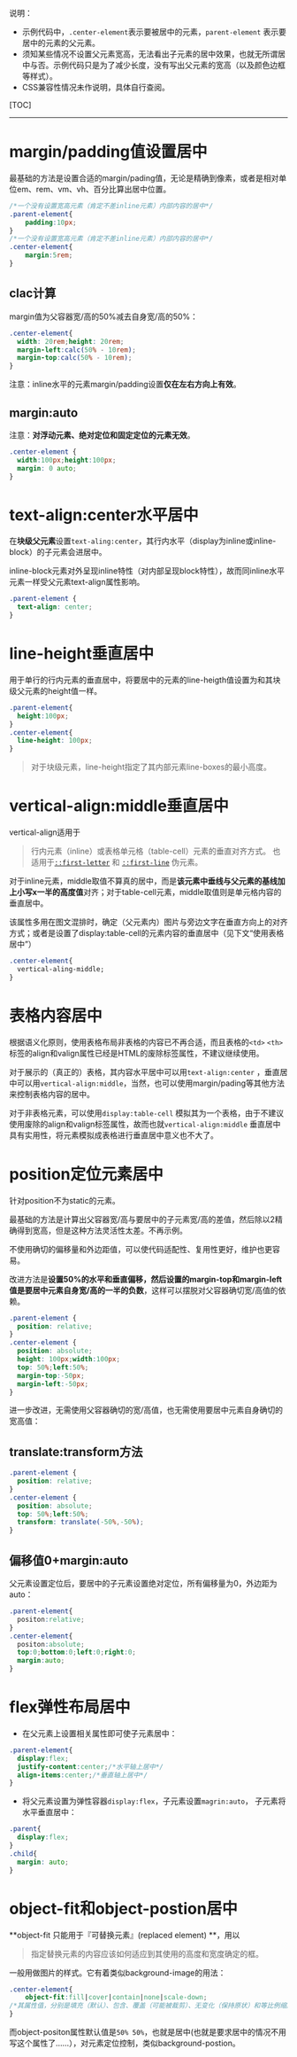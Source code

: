说明：

- 示例代码中，`.center-element`表示要被居中的元素，`parent-element` 表示要居中的元素的父元素。
- 须知某些情况不设置父元素宽高，无法看出子元素的居中效果，也就无所谓居中与否。示例代码只是为了减少长度，没有写出父元素的宽高（以及颜色边框等样式）。
- CSS兼容性情况未作说明，具体自行查阅。

[TOC]

---

# margin/padding值设置居中

最基础的方法是设置合适的margin/pading值，无论是精确到像素，或者是相对单位em、rem、vm、vh、百分比算出居中位置。

```css
/*一个没有设置宽高元素（肯定不差inline元素）内部内容的居中*/
.parent-element{
    padding:10px;
}
/*一个没有设置宽高元素（肯定不差inline元素）内部内容的居中*/
.center-element{
    margin:5rem;
}

```

## clac计算

margin值为父容器宽/高的50%减去自身宽/高的50%：

```css
.center-element{
  width: 20rem;height: 20rem;
  margin-left:calc(50% - 10rem);
  margin-top:calc(50% - 10rem);
}
```

注意：inline水平的元素margin/padding设置**仅在左右方向上有效**。

## margin:auto

注意：**对浮动元素、绝对定位和固定定位的元素无效**。

```css
.center-element {
  width:100px;height:100px;
  margin: 0 auto;
}
```

# text-align:center水平居中

在**块级父元素**设置`text-aling:center`，其行内水平（display为inline或inline-block）的子元素会进居中。

inline-block元素对外呈现inline特性（对内部呈现block特性），故而同inline水平元素一样受父元素text-align属性影响。

```css
.parent-element {
  text-align: center;
}
```

# line-height垂直居中

用于单行的行内元素的垂直居中，将要居中的元素的line-heigth值设置为和其块级父元素的height值一样。
```css
.parent-element{
  height:100px;
}
.center-element{
  line-height: 100px;
}
```

>  对于块级元素，line-height指定了其内部元素line-boxes的最小高度。

# vertical-align:middle垂直居中

vertical-align适用于
> 行内元素（inline）或表格单元格（table-cell）元素的垂直对齐方式。
> 也适用于[`::first-letter`](https://developer.mozilla.org/zh-CN/docs/Web/CSS/::first-letter) 和 [`::first-line`](https://developer.mozilla.org/zh-CN/docs/Web/CSS/::first-line) 伪元素。

对于inline元素，middle取值不算真的居中，而是**该元素中垂线与父元素的基线加上小写x一半的高度值**对齐；对于table-cell元素，middle取值则是单元格内容的垂直居中。

该属性多用在图文混排时，确定（父元素内）图片与旁边文字在垂直方向上的对齐方式；或者是设置了display:table-cell的元素内容的垂直居中（见下文“使用表格居中”）

```css
.center-element{
  vertical-aling-middle;
}
```

# 表格内容居中

根据语义化原则，使用表格布局非表格的内容已不再合适，而且表格的`<td>` `<th>`标签的align和valign属性已经是HTML的废除标签属性，不建议继续使用。

对于展示的（真正的）表格，其内容水平居中可以用`text-align:center` ，垂直居中可以用`vertical-align:middle`，当然，也可以使用margin/pading等其他方法来控制表格内容的居中。

对于非表格元素，可以使用`display:table-cell` 模拟其为一个表格，由于不建议使用废除的align和valign标签属性，故而也就`vertical-align:middle` 垂直居中具有实用性，将元素模拟成表格进行垂直居中意义也不大了。

# position定位元素居中

针对position不为static的元素。

​        最基础的方法是计算出父容器宽/高与要居中的子元素宽/高的差值，然后除以2精确得到宽高，但是这种方法灵活性太差。不再示例。

不使用确切的偏移量和外边距值，可以使代码适配性、复用性更好，维护也更容易。

改进方法是**设置50%的水平和垂直偏移，然后设置的margin-top和margin-left值是要居中元素自身宽/高的一半的负数**，这样可以摆脱对父容器确切宽/高值的依赖。

```css
.parent-element {
  position: relative;
}
.center-element {
  position: absolute;
  height: 100px;width:100px;
  top: 50%;left:50%;
  margin-top:-50px;
  margin-left:-50px;
}
```
进一步改进，无需使用父容器确切的宽/高值，也无需使用要居中元素自身确切的宽高值：

## translate:transform方法

```css
.parent-element {
  position: relative;
}
.center-element {
  position: absolute;
  top: 50%;left:50%;
  transform: translate(-50%,-50%);
}
```
## 偏移值0+margin:auto

父元素设置定位后，要居中的子元素设置绝对定位，所有偏移量为0，外边距为auto：

```css
.parent-element{
  positon:relative;
}
.center-element{
  positon:absolute;
  top:0;bottom:0;left:0;right:0;
  margin:auto;
}
```

# flex弹性布局居中

- 在父元素上设置相关属性即可使子元素居中：

```css
.parent-element{
  display:flex;
  justify-content:center;/*水平轴上居中*/
  align-items:center;/*垂直轴上居中*/
}
```

- 将父元素设置为弹性容器`display:flex`，子元素设置`magrin:auto`， 子元素将水平垂直居中：

```css
.parent{
  display:flex;
}
.child{
  margin: auto;
}
```

# object-fit和object-postion居中

**object-fit 只能用于『可替换元素』(replaced element) **，用以

> 指定替换元素的内容应该如何适应到其使用的高度和宽度确定的框。

一般用做图片的样式。它有着类似background-image的用法：

```css
.center-element{
	object-fit:fill|cover|contain|none|scale-down;
/*其属性值，分别是填充（默认）、包含、覆盖（可能被裁剪）、无变化（保持原状）和等比例缩放*/
}
```
而object-positon属性默认值是`50% 50%`，也就是居中(也就是要求居中的情况不用写这个属性了……），对元素定位控制，类似background-postion。